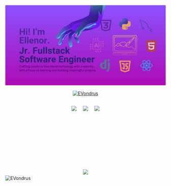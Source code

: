 <!--Banner-->
<img src="https://raw.githubusercontent.com/EVondrus/EVondrus/master/github-banner.png" alt="Image displaying an introduction of Ellenor. Visuals and icons of some of her tech knowledge">

<br>

<!--Throphies-->
<p align="center">
  <a href="https://github.com/ryo-ma/github-profile-trophy">
  <img src="https://github-profile-trophy.vercel.app/?username=EVondrus&no-frame=true&no-bg=true&theme=tokyonight" alt="EVondrus"/>
  </a>
</p>

<br>

<!--Stats-->
<div align="center">
  <!-- First row with three stats -->
  <div style="display: flex; justify-content: center; gap: 20px; margin-bottom: 20px; flex-wrap: nowrap;">
    <img src="http://github-profile-summary-cards.vercel.app/api/cards/stats?username=EVondrus&theme=jolly" height="180em" />
    <img src="http://github-profile-summary-cards.vercel.app/api/cards/most-commit-language?username=EVondrus&theme=jolly" height="180em" />
    <img src="http://github-profile-summary-cards.vercel.app/api/cards/productive-time?username=EVondrus&theme=jolly" height="180em" />
  </div>
  
  <!-- Second row with the long card -->
  <div>
    <img src="http://github-profile-summary-cards.vercel.app/api/cards/profile-details?username=EVondrus&theme=jolly" height="180em" />
  </div>
</div>

<img src="https://komarev.com/ghpvc/?username=EVondrus&label=Profile%20views&color=0e75b6&style=flat" alt="EVondrus" />
